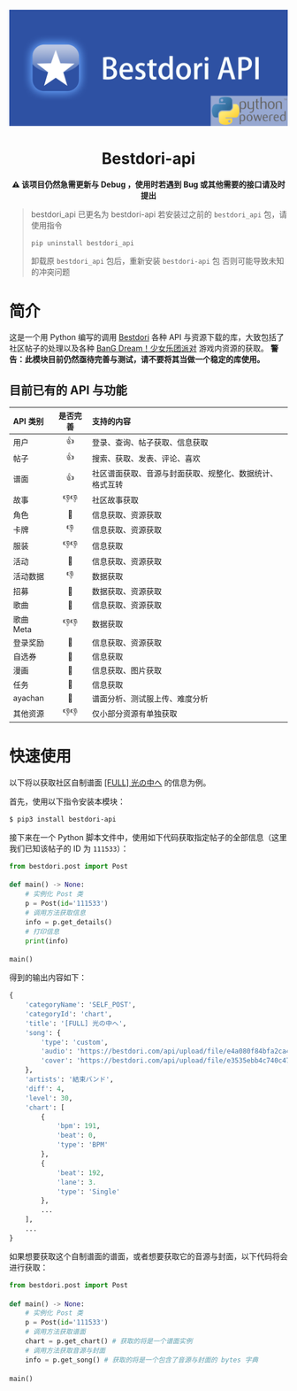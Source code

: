 <div align="center">

![bestdori-api logo](https://github.com/WindowsSov8forUs/bestdori-api/blob/main/logo.png)

# Bestdori-api

**:warning: 该项目仍然急需更新与 Debug ，使用时若遇到 Bug 或其他需要的接口请及时提出**

</div>

> bestdori_api 已更名为 bestdori-api
> 若安装过之前的 `bestdori_api` 包，请使用指令
> ```bash
> pip uninstall bestdori_api
> ```
> 
> 卸载原 `bestdori_api` 包后，重新安装 `bestdori-api` 包
> 否则可能导致未知的冲突问题

# 简介

这是一个用 Python 编写的调用 [Bestdori](https://bestdori.com/) 各种 API 与资源下载的库，大致包括了社区帖子的处理以及各种 [BanG Dream！少女乐团派对](https://zh.moegirl.org.cn/BanG_Dream!_%E5%B0%91%E5%A5%B3%E4%B9%90%E5%9B%A2%E6%B4%BE%E5%AF%B9%EF%BC%81) 游戏内资源的获取。
**警告：此模块目前仍然亟待完善与测试，请不要将其当做一个稳定的库使用。**

## 目前已有的 API 与功能

|API 类别|是否完善|支持的内容|
|:-------|:-----:|:------|
|用户|👍|登录、查询、帖子获取、信息获取|
|帖子|👍|搜索、获取、发表、评论、喜欢|
|谱面|👍|社区谱面获取、音源与封面获取、规整化、数据统计、格式互转|
|故事|👎👎|社区故事获取|
|角色|🤔|信息获取、资源获取|
|卡牌|👎|信息获取、资源获取|
|服装|👎👎|信息获取|
|活动|🤔|信息获取、资源获取|
|活动数据|👎|数据获取|
|招募|🤔|数据获取、资源获取|
|歌曲|🤔|信息获取、资源获取|
|歌曲 Meta|👎👎|数据获取|
|登录奖励|🤔|信息获取、资源获取|
|自选券|🤔|信息获取|
|漫画|🤔|信息获取、图片获取|
|任务|🤔|信息获取|
|ayachan|🤔|谱面分析、测试服上传、难度分析|
|其他资源|👎👎|仅小部分资源有单独获取|

# 快速使用

以下将以获取社区自制谱面 [[FULL] 光の中へ](https://bestdori.com/community/charts/111533/WindowsSov8-FULL) 的信息为例。

首先，使用以下指令安装本模块：
```bash
$ pip3 install bestdori-api
```
接下来在一个 Python 脚本文件中，使用如下代码获取指定帖子的全部信息（这里我们已知该帖子的 ID 为 `111533`）：
```python
from bestdori.post import Post

def main() -> None:
    # 实例化 Post 类
    p = Post(id='111533')
    # 调用方法获取信息
    info = p.get_details()
    # 打印信息
    print(info)

main()
```
得到的输出内容如下：
```python
{
    'categoryName': 'SELF_POST',
    'categoryId': 'chart',
    'title': '[FULL] 光の中へ',
    'song': {
        'type': 'custom',
        'audio': 'https://bestdori.com/api/upload/file/e4a080f84bfa2ca47b23b390a464c819ec17e70b',
        'cover': 'https://bestdori.com/api/upload/file/e3535ebb4c740c4757371026a1df9ffb08010307'
    },
    'artists': '結束バンド',
    'diff': 4,
    'level': 30,
    'chart': [
        {
            'bpm': 191,
            'beat': 0,
            'type': 'BPM'
        },
        {
            'beat': 192,
            'lane': 3.
            'type': 'Single'
        },
        ...
    ],
    ...
}
```
如果想要获取这个自制谱面的谱面，或者想要获取它的音源与封面，以下代码将会进行获取：
```python
from bestdori.post import Post

def main() -> None:
    # 实例化 Post 类
    p = Post(id='111533')
    # 调用方法获取谱面
    chart = p.get_chart() # 获取的将是一个谱面实例
    # 调用方法获取音源与封面
    info = p.get_song() # 获取的将是一个包含了音源与封面的 bytes 字典

main()
```